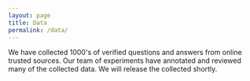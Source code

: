 ```yaml
---
layout: page
title: Data
permalink: /data/
---
```

We have collected 1000's of verified questions and answers from online trusted sources. 
Our team of experiments have annotated and reviewed many of the collected data.
We will release the collected shortly.